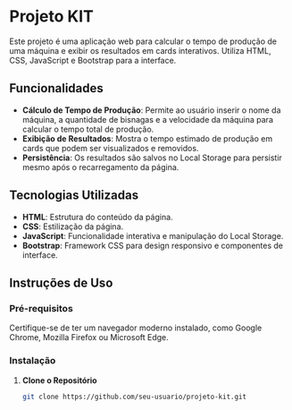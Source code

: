 # Projeto KIT

Este projeto é uma aplicação web para calcular o tempo de produção de uma máquina e exibir os resultados em cards interativos. Utiliza HTML, CSS, JavaScript e Bootstrap para a interface.

## Funcionalidades

- **Cálculo de Tempo de Produção**: Permite ao usuário inserir o nome da máquina, a quantidade de bisnagas e a velocidade da máquina para calcular o tempo total de produção.
- **Exibição de Resultados**: Mostra o tempo estimado de produção em cards que podem ser visualizados e removidos.
- **Persistência**: Os resultados são salvos no Local Storage para persistir mesmo após o recarregamento da página.

## Tecnologias Utilizadas

- **HTML**: Estrutura do conteúdo da página.
- **CSS**: Estilização da página.
- **JavaScript**: Funcionalidade interativa e manipulação do Local Storage.
- **Bootstrap**: Framework CSS para design responsivo e componentes de interface.

## Instruções de Uso

### Pré-requisitos

Certifique-se de ter um navegador moderno instalado, como Google Chrome, Mozilla Firefox ou Microsoft Edge.

### Instalação

1. **Clone o Repositório**

   ```bash
   git clone https://github.com/seu-usuario/projeto-kit.git
